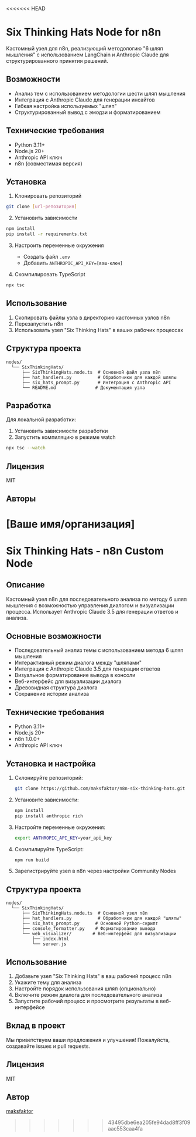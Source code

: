 <<<<<<< HEAD
# Six Thinking Hats Node for n8n

Кастомный узел для n8n, реализующий методологию "6 шляп мышления" с использованием LangChain и Anthropic Claude для структурированного принятия решений.

## Возможности

- Анализ тем с использованием методологии шести шляп мышления
- Интеграция с Anthropic Claude для генерации инсайтов
- Гибкая настройка используемых "шляп"
- Структурированный вывод с эмодзи и форматированием

## Технические требования

- Python 3.11+
- Node.js 20+
- Anthropic API ключ
- n8n (совместимая версия)

## Установка

1. Клонировать репозиторий
```bash
git clone [url-репозитория]
```

2. Установить зависимости
```bash
npm install
pip install -r requirements.txt
```

3. Настроить переменные окружения
   - Создать файл `.env`
   - Добавить `ANTHROPIC_API_KEY=[ваш-ключ]`

4. Скомпилировать TypeScript
```bash
npx tsc
```

## Использование

1. Скопировать файлы узла в директорию кастомных узлов n8n
2. Перезапустить n8n
3. Использовать узел "Six Thinking Hats" в ваших рабочих процессах

## Структура проекта

```
nodes/
  └── SixThinkingHats/
      ├── SixThinkingHats.node.ts  # Основной файл узла n8n
      ├── hat_handlers.py          # Обработчики для каждой шляпы
      ├── six_hats_prompt.py       # Интеграция с Anthropic API
      └── README.md               # Документация узла
```

## Разработка

Для локальной разработки:

1. Установить зависимости разработки
2. Запустить компиляцию в режиме watch
```bash
npx tsc --watch
```

## Лицензия

MIT

## Авторы

[Ваше имя/организация]
=======
# Six Thinking Hats - n8n Custom Node

## Описание
Кастомный узел n8n для последовательного анализа по методу 6 шляп мышления с возможностью управления диалогом и визуализации процесса. Использует Anthropic Claude 3.5 для генерации ответов и анализа.

## Основные возможности
- Последовательный анализ темы с использованием метода 6 шляп мышления
- Интерактивный режим диалога между "шляпами"
- Интеграция с Anthropic Claude 3.5 для генерации ответов
- Визуальное форматирование вывода в консоли
- Веб-интерфейс для визуализации диалога
- Древовидная структура диалога
- Сохранение истории анализа

## Технические требования
- Python 3.11+
- Node.js 20+
- n8n 1.0.0+
- Anthropic API ключ

## Установка и настройка
1. Склонируйте репозиторий:
   ```bash
   git clone https://github.com/maksfaktor/n8n-six-thinking-hats.git
   ```

2. Установите зависимости:
   ```bash
   npm install
   pip install anthropic rich
   ```

3. Настройте переменные окружения:
   ```bash
   export ANTHROPIC_API_KEY=your_api_key
   ```

4. Скомпилируйте TypeScript:
   ```bash
   npm run build
   ```

5. Зарегистрируйте узел в n8n через настройки Community Nodes

## Структура проекта
```
nodes/
  └── SixThinkingHats/
      ├── SixThinkingHats.node.ts  # Основной узел n8n
      ├── hat_handlers.py          # Обработчики для каждой "шляпы"
      ├── six_hats_prompt.py      # Основной Python-скрипт
      ├── console_formatter.py    # Форматирование вывода
      └── web_visualizer/        # Веб-интерфейс для визуализации
          ├── index.html
          └── server.js
```

## Использование
1. Добавьте узел "Six Thinking Hats" в ваш рабочий процесс n8n
2. Укажите тему для анализа
3. Настройте порядок использования шляп (опционально)
4. Включите режим диалога для последовательного анализа
5. Запустите рабочий процесс и просмотрите результаты в веб-интерфейсе

## Вклад в проект
Мы приветствуем ваши предложения и улучшения! Пожалуйста, создавайте issues и pull requests.

## Лицензия
MIT

## Автор
[maksfaktor](https://github.com/maksfaktor)
>>>>>>> 43495dbe6ea205fe94dad8ff3f09aac553caa4fa
